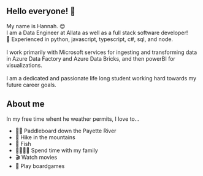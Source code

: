 ## Hello everyone! 👋

My name is Hannah. 😊  <br/>
I am a Data Engineer at Allata as well as a full stack software developer! <br/>
🎇 Experienced in python, javascript, typescript, c#, sql, and node. <br/>
<br/>
I work primarily with Microsoft services for ingesting and transforming data in Azure Data Factory and Azure Data Bricks, and then powerBI for visualizations.
<br/> <br/>
I am a dedicated and passionate life long student working hard towards my future career goals.

## About me

In my free time whent he weather permits, I love to...<ul>
<li>🏄‍♀️ Paddleboard down the Payette River</li>
<li>🗻 Hike in the mountains</li>
 <li>🎣 Fish</li>
<li>👨‍👩‍👧‍👧 Spend time with my family</li>
<li>🎬 Watch movies</li>
<li>🎲 Play boardgames</li>
</ul>

